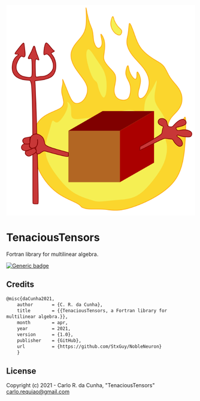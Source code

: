 ![Logo](https://github.com/StxGuy/TenaciousTensors/blob/main/TTensors.svg)

# TenaciousTensors
Fortran library for multilinear algebra.

    
[![Generic badge](https://img.shields.io/badge/GitHub-StxGuy/TenaciousTensors-<COLOR>.svg)](https://github.com/StxGuy/TenaciousTensors)


## Credits


    @misc{daCunha2021,
        author       = {C. R. da Cunha},
        title        = {{TenaciousTensors, a Fortran library for multilinear algebra.}},
        month        = apr,
        year         = 2021,
        version      = {1.0},
        publisher    = {GitHub},
        url          = {https://github.com/StxGuy/NobleNeuron}
        }
        
## License

Copyright (c) 2021 - Carlo R. da Cunha, "TenaciousTensors" \
<carlo.requiao@gmail.com>
